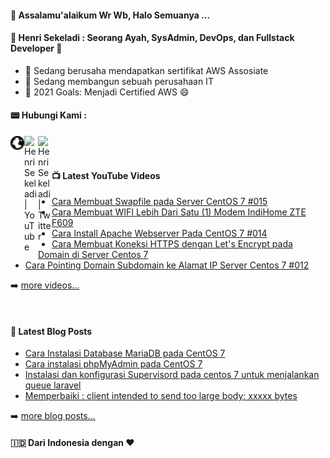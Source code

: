 #### 👋 Assalamu'alaikum Wr Wb, Halo Semuanya ...

#### :man: Henri Sekeladi : Seorang Ayah, SysAdmin, DevOps, dan Fullstack Developer 🤣

- 🔭 Sedang berusaha mendapatkan sertifikat AWS Assosiate
- 🌱 Sedang membangun sebuah perusahaan IT
- 🥅 2021 Goals: Menjadi Certified AWS :smile:

#### :pager: Hubungi Kami :

[<img align="left" alt="henri.web.id" width="22px" src="https://raw.githubusercontent.com/iconic/open-iconic/master/svg/globe.svg" />](https://henri.web.id)
[<img align="left" alt="Henri Sekeladi | YouTube" width="22px" src="https://cdn.jsdelivr.net/npm/simple-icons@v3/icons/youtube.svg" />](https://youtube.com/HenriSekeladi)
[<img align="left" alt="Henri Sekeladi | Twitter" width="22px" src="https://cdn.jsdelivr.net/npm/simple-icons@v3/icons/twitter.svg" />](https://twitter.com/mhixv)

<br />
<br />

#### 📺 Latest YouTube Videos

<!-- YOUTUBE:START -->
- [Cara Membuat  Swapfile pada Server CentOS 7 #015](https://www.youtube.com/watch?v=lGx2B7O-AKw)
- [Cara Membuat WIFI Lebih Dari Satu (1) Modem IndiHome ZTE F609](https://www.youtube.com/watch?v=Xwoirhc11N0)
- [Cara Install Apache Webserver Pada CentOS 7  #014](https://www.youtube.com/watch?v=Avnl6nxugVA)
- [Cara Membuat Koneksi HTTPS dengan Let's Encrypt pada Domain di Server Centos 7](https://www.youtube.com/watch?v=dwcAVgTEu_k)
- [Cara Pointing Domain Subdomain ke Alamat IP Server Centos 7 #012](https://www.youtube.com/watch?v=wx1WvaLz9fE)
<!-- YOUTUBE:END -->

➡️ [more videos...](https://youtube.com/HenriSekeladi)

<br />

#### 📕 Latest Blog Posts

<!-- BLOG-POST-LIST:START -->
- [Cara Instalasi Database MariaDB pada CentOS 7](https://henri.web.id/cara-instalasi-database-mariadb-pada-centos-7/?utm_source=rss&utm_medium=rss&utm_campaign=cara-instalasi-database-mariadb-pada-centos-7)
- [Cara instalasi phpMyAdmin pada CentOS 7](https://henri.web.id/cara-instalasi-phpmyadmin-pada-centos-7/?utm_source=rss&utm_medium=rss&utm_campaign=cara-instalasi-phpmyadmin-pada-centos-7)
- [Instalasi dan konfigurasi Supervisord pada centos 7 untuk menjalankan queue  laravel](https://henri.web.id/instalasi-dan-konfigurasi-supervisord-pada-centos-7-untuk-menjalankan-queue-laravel/?utm_source=rss&utm_medium=rss&utm_campaign=instalasi-dan-konfigurasi-supervisord-pada-centos-7-untuk-menjalankan-queue-laravel)
- [Memperbaiki : client intended to send too large body: xxxxx bytes](https://henri.web.id/memperbaiki-client-intended-to-send-too-large-body-xxxxx-bytes/?utm_source=rss&utm_medium=rss&utm_campaign=memperbaiki-client-intended-to-send-too-large-body-xxxxx-bytes)
<!-- BLOG-POST-LIST:END -->

➡️ [more blog posts...](https://henri.web.id)

#### :indonesia: Dari Indonesia dengan :hearts:
